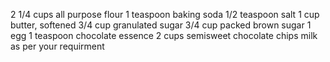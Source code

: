 2 1/4 cups all purpose flour
1 teaspoon baking soda
1/2 teaspoon salt
1 cup butter, softened
3/4 cup granulated sugar
3/4 cup packed brown sugar
1 egg
1 teaspoon chocolate essence
2 cups semisweet chocolate chips
milk as per your requirment